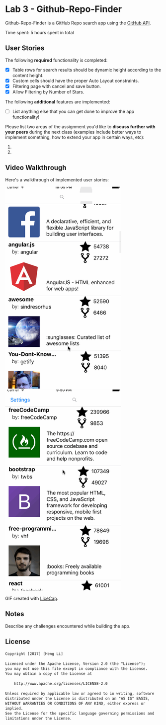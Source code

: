 # Lab 3 - Github-Repo-Finder

Github-Repo-Finder is a GitHub Repo search app using the [GitHub API](https://developer.github.com/v3/search/#search-repositories).

Time spent: 5 hours spent in total

## User Stories

The following **required** functionality is completed:

- [X] Table rows for search results should be dynamic height according to the content height.
- [X] Custom cells should have the proper Auto Layout constraints.
- [X]  Filtering page with cancel and save button.
- [X]  Allow Filtering by Number of Stars.

The following **additional** features are implemented:

- [ ] List anything else that you can get done to improve the app functionality!

Please list two areas of the assignment you'd like to **discuss further with your peers** during the next class (examples include better ways to implement something, how to extend your app in certain ways, etc):

1.
2.

## Video Walkthrough

Here's a walkthrough of implemented user stories:

<img src='https://github.com/BconstantLee/Github-Repo-Finder/blob/master/demo.gif' title='Video Walkthrough' width='' alt='Video Walkthrough' />
<img src='https://github.com/BconstantLee/Github-Repo-Finder/blob/master/demo2.gif' title='Video Walkthrough' width='' alt='Video Walkthrough' />

GIF created with [LiceCap](http://www.cockos.com/licecap/).

## Notes

Describe any challenges encountered while building the app.

## License

    Copyright [2017] [Heng Li]

    Licensed under the Apache License, Version 2.0 (the "License");
    you may not use this file except in compliance with the License.
    You may obtain a copy of the License at

        http://www.apache.org/licenses/LICENSE-2.0

    Unless required by applicable law or agreed to in writing, software
    distributed under the License is distributed on an "AS IS" BASIS,
    WITHOUT WARRANTIES OR CONDITIONS OF ANY KIND, either express or implied.
    See the License for the specific language governing permissions and
    limitations under the License.
